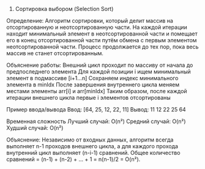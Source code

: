 1. Сортировка выбором (Selection Sort)

Определение:
Алгоритм сортировки, который делит массив на отсортированную и неотсортированную части. На каждой итерации находит минимальный элемент в неотсортированной части и помещает его в конец отсортированной части путём обмена с первым элементом неотсортированной части. Процесс продолжается до тех пор, пока весь массив не станет отсортированным.

Объяснение работы:
Внешний цикл проходит по массиву от начала до предпоследнего элемента
Для каждой позиции i ищем минимальный элемент в подмассиве [i+1...n]
Сохраняем индекс минимального элемента в minIdx
После завершения внутреннего цикла меняем местами элементы arr[i] и arr[minIdx]
Таким образом, после каждой итерации внешнего цикла первые i элементов отсортированы

Пример ввода/вывода
Ввод: [64, 25, 12, 22, 11]
Вывод: 11 12 22 25 64

Временная сложность
Лучший случай: O(n²)
Средний случай: O(n²)
Худший случай: O(n²)

Объяснение: Независимо от входных данных, алгоритм всегда выполняет n-1 проходов внешнего цикла, а для каждого прохода внутренний цикл выполняет (n-i-1) сравнений. Общее количество сравнений = (n-1) + (n-2) + ... + 1 = n(n-1)/2 = O(n²).
